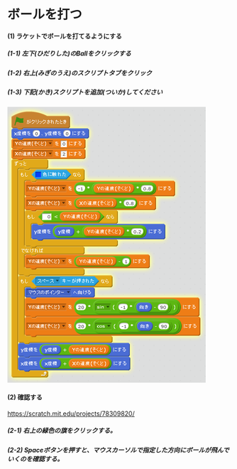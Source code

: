 # ボールを打つ


#### (1) ラケットでボールを打てるようにする
##### (1-1) 左下(ひだりした)のBallをクリックする
##### (1-2) 右上(みぎのうえ)のスクリプトタブをクリック
##### (1-3) 下記(かき)スクリプトを追加(ついか)してください
![](shot_script_001.png)


#### (2) 確認する
https://scratch.mit.edu/projects/78309820/

##### (2-1) 右上の緑色の旗をクリックする。
##### (2-2) Spaceボタンを押すと、マウスカーソルで指定した方向にボールが飛んでいくのを確認する。

